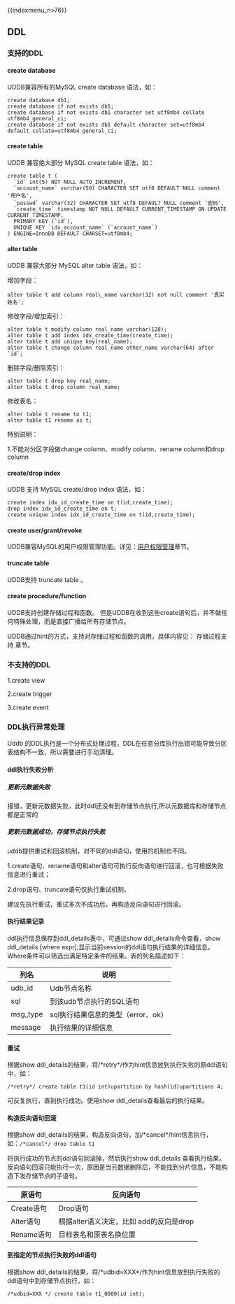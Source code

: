 {{indexmenu_n>76}}

## DDL

### 支持的DDL

#### create database

UDDB兼容所有的MySQL create database 语法，如：
```
create database db1;
create database if not exists db1;
create database if not exists db1 character set utf8mb4 collate utf8mb4_general_ci;
create database if not exists db1 default character set=utf8mb4 default collate=utf8mb4_general_ci;   
```
#### create table

UDDB 兼容绝大部分 MySQL create table 语法，如：
```
create table t (
  `id` int(5) NOT NULL AUTO_INCREMENT,
  `account_name` varchar(50) CHARACTER SET utf8 DEFAULT NULL comment '用户名',
  `passwd` varchar(32) CHARACTER SET utf8 DEFAULT NULL comment '密码',
  `create_time` timestamp NOT NULL DEFAULT CURRENT_TIMESTAMP ON UPDATE CURRENT_TIMESTAMP,
  PRIMARY KEY (`id`),
  UNIQUE KEY `idx_account_name` (`account_name`)
) ENGINE=InnoDB DEFAULT CHARSET=utf8mb4;
```
####  alter table

UDDB 兼容大部分 MySQL alter table 语法，如：

增加字段：

``` alter table t add column real\_name varchar(32) not null comment '真实姓名'; ```

修改字段/增加索引：
```
alter table t modify column real_name varchar(128);
alter table t add index idx_create_time(create_time);
alter table t add unique key(real_name);
alter table t change column real_name other_name varchar(64) after `id`;
```
删除字段/删除索引：
```
alter table t drop key real_name; 
alter table t drop column real_name; 
```

修改表名：

```
alter table t rename to t1; 
alter table t1 rename as t; 
```

特别说明：

1.不能对分区字段做change column、modify column、rename column和drop column

####  create/drop index

UDDB 支持 MySQL create/drop index 语法，如：
```
create index idx_id_create_time on t(id,create_time);
drop index idx_id_create_time on t;
create unique index idx_id_create_time on t(id,create_time);  
```
####  create user/grant/revoke

UDDB兼容MySQL的用户权限管理功能。详见：[用户权限管理](/database/uddb/user/)章节。

####  truncate table

UDDB支持 truncate table 。

#### create procedure/function

UDDB支持创建存储过程和函数。 但是UDDB在收到这些create语句后，并不做任何特殊处理，而是直接广播给所有存储节点。

UDDB通过hint的方式，支持对存储过程和函数的调用，具体内容见： 存储过程支持 章节。

### 不支持的DDL

1.create view

2.create trigger

3.create event

### DDL执行异常处理

Uddb 的DDL执行是一个分布式处理过程，DDL在任意分库执行出错可能导致分区表结构不一致，所以需要进行手动清理。

#### ddl执行失败分析

##### 更新元数据失败

报错，更新元数据失败，此时ddl还没有到存储节点执行,所以元数据库和存储节点都是正常的

##### 更新元数据成功，存储节点执行失败

uddb提供重试和回滚机制，对不同的ddl语句，使用的机制也不同。

1.create语句、rename语句和alter语句可执行反向语句进行回滚，也可根据失败信息进行重试；

2.drop语句、truncate语句仅执行重试机制。

建议先执行重试，重试多次不成功后，再构造反向语句进行回滚。

#### 执行结果记录

ddl执行信息保存到ddl\_details表中，可通过show ddl\_details命令查看，show ddl_details [where expr];显示当前session的ddl语句执行结果的详细信息。Where条件可以筛选出满足特定条件的结果。表的列名描述如下：

| 列名 | 说明 |
| --- | --- |
| udb\_id | Udb节点名称 |
| sql | 到该udb节点执行的SQL语句 |
| msg\_type | sql执行结果信息的类型（error、ok） |
| message | 执行结果的详细信息 |

#### 重试

根据show ddl_details的结果，将/\*retry*/作为hint信息放到执行失败的原ddl语句中，如：

```
/*retry*/ create table t1(id int)upartition by hash(id)upartitions 4;
```

可反复执行，直到执行成功。使用show ddl_details查看最后的执行结果。

#### 构造反向语句回滚
根据show ddl_details的结果，构造反向语句，加/\*cancel\*/hint信息执行，如：`/*cancel*/ drop table t1`

将执行成功的节点的ddl语句回滚掉，然后执行show ddl_details 查看执行结果。反向语句回滚只能执行一次，原因是当元数据删除后，不能找到分片信息，不能构造下发存储节点的子语句。

| 原语句 | 反向语句 |
| --- | --- |
| Create语句  | Drop语句 |
| Alter语句  | 根据alter语义决定，比如 add的反向是drop |
| Rename语句  | 目标表名和原表名换位置 |

#### 到指定的节点执行失败的ddl语句

根据show ddl\_details的结果，将/\*udbid=XXX*/作为hint信息放到执行失败的ddl语句中到存储节点执行，如：
```
/*udbid=XXX */ create table t1_0000(id int);
```
